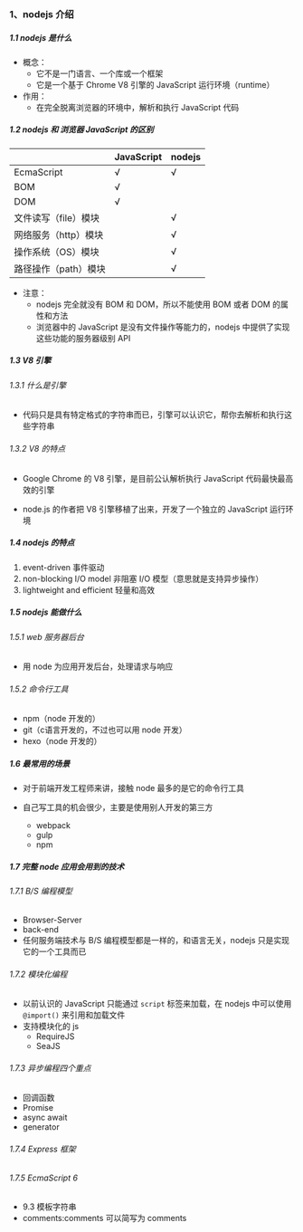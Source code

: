 ### 1、nodejs 介绍

##### 1.1 nodejs 是什么

- 概念：
  - 它不是一门语言、一个库或一个框架
  - 它是一个基于 Chrome V8 引擎的 JavaScript 运行环境（runtime）
- 作用：
  - 在完全脱离浏览器的环境中，解析和执行 JavaScript 代码



##### 1.2 nodejs 和 浏览器 JavaScript 的区别

|                      | JavaScript | nodejs |
| -------------------- | ---------- | ------ |
| EcmaScript           | √          | √      |
| BOM                  | √          |        |
| DOM                  | √          |        |
| 文件读写（file）模块 |            | √      |
| 网络服务（http）模块 |            | √      |
| 操作系统（OS）模块   |            | √      |
| 路径操作（path）模块 |            | √      |

- 注意：
  - nodejs 完全就没有 BOM 和 DOM，所以不能使用 BOM 或者 DOM 的属性和方法
  - 浏览器中的 JavaScript 是没有文件操作等能力的，nodejs 中提供了实现这些功能的服务器级别 API



##### 1.3 V8 引擎

###### 1.3.1 什么是引擎

- 代码只是具有特定格式的字符串而已，引擎可以认识它，帮你去解析和执行这些字符串



###### 1.3.2 V8 的特点

- Google Chrome 的 V8 引擎，是目前公认解析执行 JavaScript 代码最快最高效的引擎

- node.js 的作者把 V8 引擎移植了出来，开发了一个独立的 JavaScript 运行环境



##### 1.4 nodejs 的特点

1. event-driven 事件驱动
2. non-blocking I/O model 非阻塞 I/O 模型（意思就是支持异步操作）
3. lightweight and efficient 轻量和高效



##### 1.5 nodejs 能做什么

###### 1.5.1 web 服务器后台

- 用 node 为应用开发后台，处理请求与响应



###### 1.5.2 命令行工具

- npm（node 开发的）
- git（c语言开发的，不过也可以用 node 开发）
- hexo（node 开发的）



##### 1.6 最常用的场景

- 对于前端开发工程师来讲，接触 node 最多的是它的命令行工具

- 自己写工具的机会很少，主要是使用别人开发的第三方
  - webpack
  - gulp
  - npm



##### 1.7 完整 node 应用会用到的技术

###### 1.7.1 B/S 编程模型

- Browser-Server
- back-end
- 任何服务端技术与 B/S 编程模型都是一样的，和语言无关，nodejs 只是实现它的一个工具而已



###### 1.7.2 模块化编程

- 以前认识的 JavaScript 只能通过 `script` 标签来加载，在 nodejs 中可以使用 `@import()` 来引用和加载文件
- 支持模块化的 js
  - RequireJS
  - SeaJS



###### 1.7.3 异步编程四个重点

- 回调函数
- Promise
- async await
- generator



###### 1.7.4 Express 框架

###### 1.7.5 EcmaScript 6

- 9.3 模板字符串
- comments:comments 可以简写为 comments



